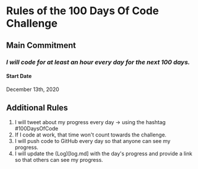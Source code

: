 # Rules of the 100 Days Of Code Challenge

## Main Commitment
### *I will code for at least an hour every day for the next 100 days.*

#### Start Date
December 13th, 2020

## Additional Rules
1. I will tweet about my progress every day -> using the hashtag #100DaysOfCode
2. If I code at work, that time won't count towards the challenge.
3. I will push code to GitHub every day so that anyone can see my progress.
4. I will update the (Log)[log.md] with the day's progress and provide a link so that others can see my progress.
